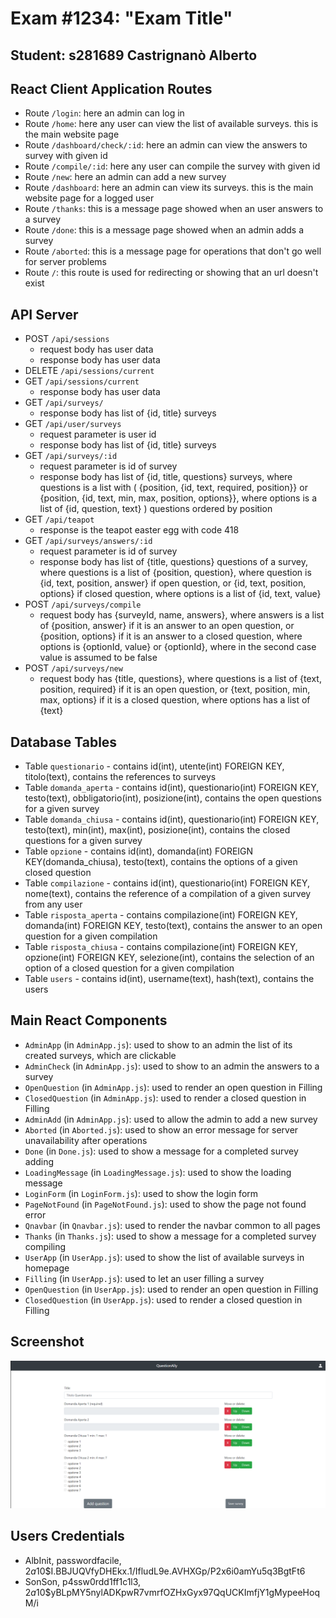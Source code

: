 # Exam #1234: "Exam Title"
## Student: s281689 Castrignanò Alberto 

## React Client Application Routes

- Route `/login`: here an admin can log in
- Route `/home`: here any user can view the list of available surveys. this is the main website page
- Route `/dashboard/check/:id`: here an admin can view the answers to survey with given id
- Route `/compile/:id`: here any user can compile the survey with given id
- Route `/new`: here an admin can add a new survey
- Route `/dashboard`: here an admin can view its surveys. this is the main website page for a logged user
- Route `/thanks`: this is a message page showed when an user answers to a survey
- Route `/done`: this is a message page showed when an admin adds a survey
- Route `/aborted`: this is a message page for operations that don't go well for server problems
- Route `/`: this route is used for redirecting or showing that an url doesn't exist

## API Server

- POST `/api/sessions`
  - request body has user data
  - response body has user data
- DELETE `/api/sessions/current`
- GET `/api/sessions/current`
  - response body has user data
- GET `/api/surveys/`
  - response body has list of {id, title} surveys
- GET `/api/user/surveys`
  - request parameter is user id
  - response body has list of {id, title} surveys
- GET `/api/surveys/:id`
  - request parameter is id of survey
  - response body has list of {id, title, questions} surveys, where questions is a list with ( {position, {id, text, required, position}} or {position, {id, text, min, max, position, options}}, where options is a list of {id, question, text} ) questions ordered by position
- GET `/api/teapot`
  - response is the teapot easter egg with code 418
- GET `/api/surveys/answers/:id`
  - request parameter is id of survey
  - response body has list of {title, questions} questions of a survey, where questions is a list of {position, question}, where
    question is {id, text, position, answer} if open question, or {id, text, position, options} if closed question, where options
    is a list of {id, text, value}
- POST `/api/surveys/compile`
  - request body has {surveyId, name, answers}, where answers is a list of {position, answer} if it is an answer to an open question, or {position, options} if it is an answer to a closed question, where options is {optionId, value} or {optionId}, where in the second case value is assumed to be false
- POST `/api/surveys/new`
  - request body has {title, questions}, where questions is a list of {text, position, required} if it is an open question, or
  {text, position, min, max, options} if it is a closed question, where options has a list of {text}

## Database Tables

- Table `questionario` - contains id(int), utente(int) FOREIGN KEY, titolo(text), contains the references to surveys
- Table `domanda_aperta` - contains id(int), questionario(int) FOREIGN KEY, testo(text), obbligatorio(int), posizione(int), contains the open questions for a given survey
- Table `domanda_chiusa` - contains id(int), questionario(int) FOREIGN KEY, testo(text), min(int), max(int), posizione(int), contains the closed questions for a given survey
- Table `opzione` - contains id(int), domanda(int) FOREIGN KEY(domanda_chiusa), testo(text), contains the options of a given closed question
- Table `compilazione` - contains id(int), questionario(int) FOREIGN KEY, nome(text), contains the reference of a compilation of a given survey from any user 
- Table `risposta_aperta` - contains compilazione(int) FOREIGN KEY, domanda(int) FOREIGN KEY, testo(text), contains the answer to an open question for a given compilation
- Table `risposta_chiusa` - contains compilazione(int) FOREIGN KEY, opzione(int) FOREIGN KEY, selezione(int), contains the selection of an option of a closed question for a given compilation 
- Table `users` - contains id(int), username(text), hash(text), contains the users

## Main React Components

- `AdminApp` (in `AdminApp.js`): used to show to an admin the list of its created surveys, which are clickable
- `AdminCheck` (in `AdminApp.js`): used to show to an admin the answers to a survey
- `OpenQuestion` (in `AdminApp.js`): used to render an open question in Filling
- `ClosedQuestion` (in `AdminApp.js`): used to render a closed question in Filling
- `AdminAdd` (in `AdminApp.js`): used to allow the admin to add a new survey
- `Aborted` (in `Aborted.js`): used to show an error message for server unavailability after operations
- `Done` (in `Done.js`): used to show a message for a completed survey adding
- `LoadingMessage` (in `LoadingMessage.js`): used to show the loading message
- `LoginForm` (in `LoginForm.js`): used to show the login form
- `PageNotFound` (in `PageNotFound.js`): used to show the page not found error
- `Qnavbar` (in `Qnavbar.js`): used to render the navbar common to all pages
- `Thanks` (in `Thanks.js`): used to show a message for a completed survey compiling
- `UserApp` (in `UserApp.js`): used to show the list of available surveys in homepage
- `Filling` (in `UserApp.js`): used to let an user filling a survey
- `OpenQuestion` (in `UserApp.js`): used to render an open question in Filling
- `ClosedQuestion` (in `UserApp.js`): used to render a closed question in Filling

## Screenshot

![Screenshot](./img/screenshot.png)

## Users Credentials

- AlbInit, passwordfacile, $2a$10$I.BBJUQVfyDHEkx.1/IfludL9e.AVHXGp/P2x6i0amYu5q3BgtFt6
- SonSon, p4ssw0rdd1ff1c1l3, $2a$10$yBLpMY5nylADKpwR7vmrfOZHxGyx97QqUCKImfjY1gMypeeHoqM/i
